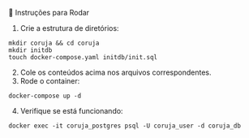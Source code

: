 🚀 Instruções para Rodar
1. Crie a estrutura de diretórios:

```
mkdir coruja && cd coruja
mkdir initdb
touch docker-compose.yaml initdb/init.sql
```
2. Cole os conteúdos acima nos arquivos correspondentes.
3. Rode o container:
```
docker-compose up -d
```
4. Verifique se está funcionando:

```
docker exec -it coruja_postgres psql -U coruja_user -d coruja_db
```
